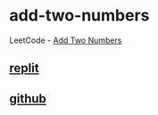 # add-two-numbers
LeetCode - [Add Two Numbers](https://leetcode.com/problems/add-two-numbers)
## [replit](https://replit.com/@Bakhbk/add-two-numbers#main.dart)

## [github](https://github.com/bakhbk/add-two-numbers)